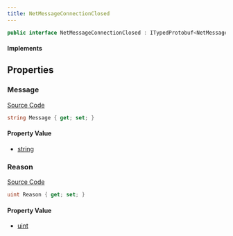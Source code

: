 ```yaml
---
title: NetMessageConnectionClosed
---
```


```csharp
public interface NetMessageConnectionClosed : ITypedProtobuf<NetMessageConnectionClosed>, INativeHandle
```

#### Implements

## Properties

### Message

[Source Code](https://github.com/swiftly-solution/swiftlys2/blob/beta/managed/src/SwiftlyS2.Generated/Protobufs/Interfaces/NetMessageConnectionClosed.cs#L16)

```csharp
string Message { get; set; }
```

#### Property Value

- [string](https://learn.microsoft.com/dotnet/api/system.string)

### Reason

[Source Code](https://github.com/swiftly-solution/swiftlys2/blob/beta/managed/src/SwiftlyS2.Generated/Protobufs/Interfaces/NetMessageConnectionClosed.cs#L13)

```csharp
uint Reason { get; set; }
```

#### Property Value

- [uint](https://learn.microsoft.com/dotnet/api/system.uint32)

